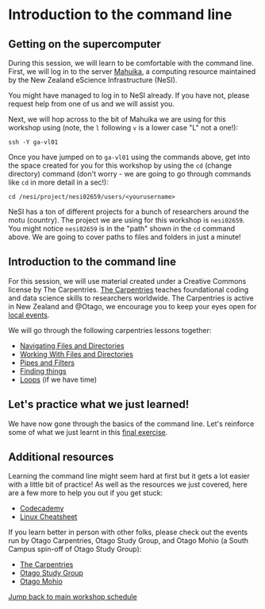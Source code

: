 
# Introduction to the command line

## Getting on the supercomputer

During this session, we will learn to be comfortable with the command line. First, we will log in to the server [Mahuika](https://support.nesi.org.nz/hc/en-gb/articles/360000163575-Mahuika), a computing resource maintained by the New Zealand eScience Infrastructure (NeSI). 

You might have managed to log in to NeSI already. If you have not, please request help from one of us and we will assist you.

Next, we will hop across to the bit of Mahuika we are using for this workshop using (note, the `l` following `v` is a lower case "L" not a one!):
```
ssh -Y ga-vl01
```

Once you have jumped on to `ga-vl01` using the commands above, get into the space created for you for this workshop by using the `cd` (change directory) command (don't worry - we are going to go through commands like `cd` in more detail in a sec!):

```
cd /nesi/project/nesi02659/users/<yourusername>
```

NeSI has a ton of different projects for a bunch of researchers around the motu (country). The project we are using for this workshop is `nesi02659`. You might notice `nesi02659` is in the "path" shown in the `cd` command above. We are going to cover paths to files and folders in just a minute!


## Introduction to the command line

For this session, we will use material created under a Creative Commons license by The Carpentries. [The Carpentries](https://docs.carpentries.org/index.html) teaches foundational coding and data science skills to researchers worldwide. The Carpentries is active in New Zealand and @Otago, we encourage you to keep your eyes open for [local events](https://otagocarpentries.github.io/).

We will go through the following carpentries lessons together:

* [Navigating Files and Directories](https://swcarpentry.github.io/shell-novice/02-filedir/index.html)
* [Working With Files and Directories](https://swcarpentry.github.io/shell-novice/03-create/index.html)
* [Pipes and Filters](https://swcarpentry.github.io/shell-novice/04-pipefilter/index.html)
* [Finding things](https://swcarpentry.github.io/shell-novice/07-find/index.html)
* [Loops](https://swcarpentry.github.io/shell-novice/05-loop/index.html) (if we have time)


## Let's practice what we just learned!

We have now gone through the basics of the command line. Let's reinforce some of what we just learnt in this [final exercise](bashgenomics.md).


## Additional resources

Learning the command line might seem hard at first but it gets a lot easier with a little bit of practice! As well as the resources we just covered, here are a few more to help you out if you get stuck:
* [Codecademy](https://www.codecademy.com/learn/learn-the-command-line)
* [Linux Cheatsheet](http://cheatsheetworld.com/programming/unix-linux-cheat-sheet/)

If you learn better in person with other folks, please check out the events run by Otago Carpentries, Otago Study Group, and Otago Mohio (a South Campus spin-off of Otago Study Group):
* [The Carpentries](https://otagocarpentries.github.io/)
* [Otago Study Group](http://otagostudygroup.github.io/studyGroup/)
* [Otago Mohio](https://otagomohio.github.io/)




[Jump back to main workshop schedule](https://otagomohio.github.io/2019-06-11_GBS_EE/)
